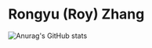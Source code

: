 # Rongyu (Roy) Zhang

![Anurag's GitHub stats](https://github-readme-stats.vercel.app/api?username=RoyZry98&show_icons=true&theme=ambient_gradient)

